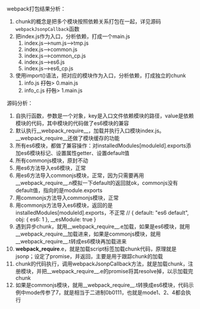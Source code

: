 <!--
 * @description: 
 * @author: xiangrong.liu
 * @Date: 2020-08-19 11:31:11
 * @LastEditors: xiangrong.liu
 * @LastEditTime: 2020-08-19 15:22:30
-->
webpack打包结果分析：
1. chunk的概念是把多个模块按照依赖关系打包在一起，详见源码```webpackJsonpCallback```函数
2. 把index.js作为入口，分析依赖，打成一个main.js
   1. index.js-->num.js-->tmp.js
   2. index.js-->common.js
   3. index.js-->common_cp.js
   4. index.js-->es6.js
   5. index.js-->es6_cp.js
3. 使用import()语法，把对应的模块作为入口，分析依赖，打成独立的chunk
   1. info.js ~~打包~~> 0.main.js
   2. info_c.js ~~打包~~> 1.main.js

源码分析：
1. 自执行函数，参数是一个对象，key是入口文件依赖模块的路径，value是依赖模块的代码，其中模块的代码做了es6模块的兼容
2. 默认执行__webpack_require__，加载并执行入口模块index.js。__webpack_require__还做了模块缓存的功能
3. 所有es6模块，都做了兼容操作：对installedModules[moduleId].exports添加es6模块标记、设置属性getter、设置default值
4. 所有commonjs模块，原封不动
5. 用es6方法导入es6模块，正常
6. 用es6方法导入commonjs模块，正常，因为只需要再用__webpack_require__.n模拟一下default的返回就ok，commonjs没有default值，指向的是module.exports
7. 用commonjs方法导入commonjs模块，正常
8. 用commonjs方法导入es6模块，返回的是installedModules[moduleId].exports，不正常 // { default: "es6 default",  obj: { es6: 1 }, __esModule: true }
9. 遇到异步chunk，就用__webpack_require__.e加载，如果是es6模块，就用__webpack_require__加载进来，如果是commonjs模块，就用__webpack_require__.t转成es6模块再加载进来
10. __webpack_require__.e，就是加载script标签加载chunk代码，原理就是jsonp；设定了promise，并返回，主要是用于跟踪chunk的加载
11. chunk的代码执行，调用webpackJsonpCallback方法，就是加载chunk，注册模块，并把__webpack_require__.e的promise将其resolve掉，以示加载完chunk
12. 如果是commonjs模块，就用__webpack_require__.t转换成es6模块，代码示例中mode传参了7，就是相当于二进制0b0111，也就是mode1、2、4都会执行